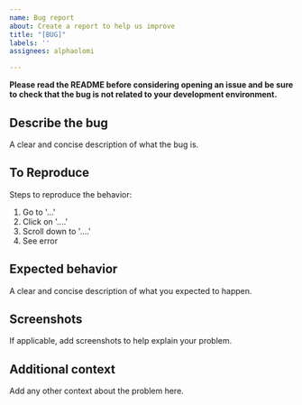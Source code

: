 ```yaml
---
name: Bug report
about: Create a report to help us improve
title: "[BUG]"
labels: ''
assignees: alphaolomi

---
```


**Please read the README before considering opening an issue and be sure to check that the bug is not related to your development environment.**

## Describe the bug
A clear and concise description of what the bug is.

## To Reproduce
Steps to reproduce the behavior:
1. Go to '...'
2. Click on '....'
3. Scroll down to '....'
4. See error

## Expected behavior
A clear and concise description of what you expected to happen.

## Screenshots
If applicable, add screenshots to help explain your problem.

## Additional context
Add any other context about the problem here.
